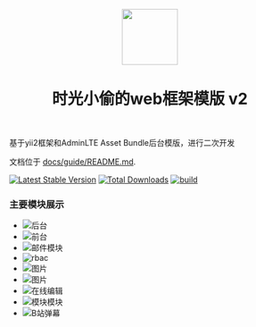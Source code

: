 <p align="center">
    <a href="https://github.com/yiisoft" target="_blank">
        <img src="https://avatars0.githubusercontent.com/u/993323" height="100px">
    </a>
    <h1 align="center">时光小偷的web框架模版 v2</h1>
    <br>
</p>

基于yii2框架和AdminLTE Asset Bundle后台模版，进行二次开发

文档位于 [docs/guide/README.md](docs/guide/README.md).

[![Latest Stable Version](https://img.shields.io/packagist/v/yiisoft/yii2-app-advanced.svg)](https://packagist.org/packages/yiisoft/yii2-app-advanced)
[![Total Downloads](https://img.shields.io/packagist/dt/yiisoft/yii2-app-advanced.svg)](https://packagist.org/packages/yiisoft/yii2-app-advanced)
[![build](https://github.com/yiisoft/yii2-app-advanced/workflows/build/badge.svg)](https://github.com/yiisoft/yii2-app-advanced/actions?query=workflow%3Abuild)

 ### 主要模块展示
 - ![后台](https://www.shiguangxiaotou.com/wp-content/uploads/2022/05/1.png)
 - ![前台](https://www.shiguangxiaotou.com/10/)
 - ![邮件模块]( https://www.shiguangxiaotou.com/6/)
 - ![rbac](https://www.shiguangxiaotou.com/3-2/)
 - ![图片](https://www.shiguangxiaotou.com/5/)
 - ![图片]( https://www.shiguangxiaotou.com/6/)
 - ![在线编辑]( https://www.shiguangxiaotou.com/7/)
 - ![模块模块](https://www.shiguangxiaotou.com/8/)
 - ![B站弹幕](https://www.shiguangxiaotou.com/9/)


